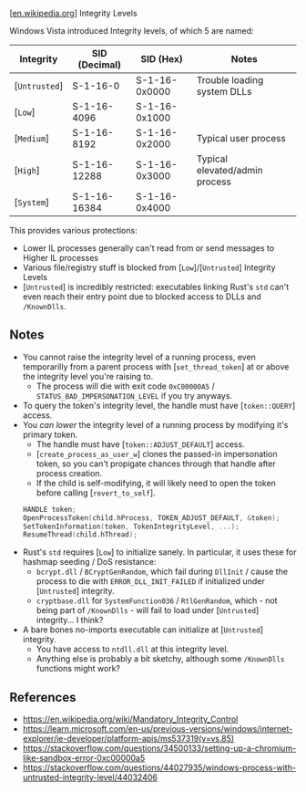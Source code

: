 \[[en.wikipedia.org](https://en.wikipedia.org/wiki/Mandatory_Integrity_Control)\]
Integrity Levels

Windows Vista introduced Integrity levels, of which 5 are named:

| Integrity     | SID (Decimal) | SID (Hex)     | Notes                             |
| ------------- | ------------- | ------------- | --------------------------------- |
| [`Untrusted`] | S-1-16-0      | S-1-16-0x0000 | Trouble loading system DLLs       |
| [`Low`]       | S-1-16-4096   | S-1-16-0x1000 |                                   |
| [`Medium`]    | S-1-16-8192   | S-1-16-0x2000 | Typical user process              |
| [`High`]      | S-1-16-12288  | S-1-16-0x3000 | Typical elevated/admin process    |
| [`System`]    | S-1-16-16384  | S-1-16-0x4000 |

This provides various protections:
*   Lower IL processes generally can't read from or send messages to Higher IL processes
*   Various file/registry stuff is blocked from [`Low`]/[`Untrusted`] Integrity Levels
*   [`Untrusted`] is incredibly restricted: executables linking Rust's `std` can't even reach their entry point due to blocked access to DLLs and `/KnownDlls`.

## Notes
*   You cannot raise the integrity level of a running process, even temporarilly from a parent process with [`set_thread_token`] at or above the integrity level you're raising to.
    *   The process will die with exit code `0xC00000A5` / `STATUS_BAD_IMPERSONATION_LEVEL` if you try anyways.
*   To query the token's integrity level, the handle must have [`token::QUERY`] access.
*   You *can lower* the integrity level of a running process by modifying it's primary token.
    *   The handle must have [`token::ADJUST_DEFAULT`] access.
    *   [`create_process_as_user_w`] clones the passed-in impersonation token, so you can't propigate chances through that handle after process creation.
    *   If the child is self-modifying, it will likely need to open the token before calling [`revert_to_self`].
    ```cpp
    HANDLE token;
    OpenProcessToken(child.hProcess, TOKEN_ADJUST_DEFAULT, &token);
    SetTokenInformation(token, TokenIntegrityLevel, ...);
    ResumeThread(child.hThread);
    ```
*   Rust's `std` requires [`Low`] to initialize sanely.  In particular, it uses these for hashmap seeding / DoS resistance:
    *   `bcrypt.dll` / `BCryptGenRandom`, which fail during `DllInit` / cause the process to die with `ERROR_DLL_INIT_FAILED` if initialized under [`Untrusted`] integrity.
    *   `cryptbase.dll` for `SystemFunction036` / `RtlGenRandom`, which - not being part of `/KnownDlls` - will fail to load under [`Untrusted`] integrity...  I think?
*   A bare bones no-imports executable can initialize at [`Untrusted`] integrity.
    *   You have access to `ntdll.dll` at this integrity level.
    *   Anything else is probably a bit sketchy, although some `/KnownDlls` functions might work?

## References
*   <https://en.wikipedia.org/wiki/Mandatory_Integrity_Control>
*   <https://learn.microsoft.com/en-us/previous-versions/windows/internet-explorer/ie-developer/platform-apis/ms537319(v=vs.85)>
*   <https://stackoverflow.com/questions/34500133/setting-up-a-chromium-like-sandbox-error-0xc00000a5>
*   <https://stackoverflow.com/questions/44027935/windows-process-with-untrusted-integrity-level/44032406>
